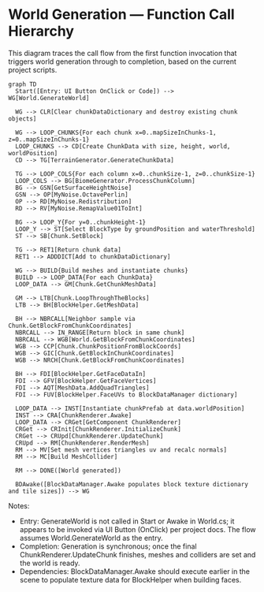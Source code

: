 # World Generation — Function Call Hierarchy

This diagram traces the call flow from the first function invocation that triggers world generation through to completion, based on the current project scripts.

```mermaid
graph TD
  Start([Entry: UI Button OnClick or Code]) --> WG[World.GenerateWorld]

  WG --> CLR[Clear chunkDataDictionary and destroy existing chunk objects]

  WG --> LOOP_CHUNKS{For each chunk x=0..mapSizeInChunks-1, z=0..mapSizeInChunks-1}
  LOOP_CHUNKS --> CD[Create ChunkData with size, height, world, worldPosition]
  CD --> TG[TerrainGenerator.GenerateChunkData]

  TG --> LOOP_COLS{For each column x=0..chunkSize-1, z=0..chunkSize-1}
  LOOP_COLS --> BG[BiomeGenerator.ProcessChunkColumn]
  BG --> GSN[GetSurfaceHeightNoise]
  GSN --> OP[MyNoise.OctavePerlin]
  OP --> RD[MyNoise.Redistribution]
  RD --> RV[MyNoise.RemapValue01ToInt]

  BG --> LOOP_Y{For y=0..chunkHeight-1}
  LOOP_Y --> ST[Select BlockType by groundPosition and waterThreshold]
  ST --> SB[Chunk.SetBlock]

  TG --> RET1[Return chunk data]
  RET1 --> ADDDICT[Add to chunkDataDictionary]

  WG --> BUILD{Build meshes and instantiate chunks}
  BUILD --> LOOP_DATA{For each ChunkData}
  LOOP_DATA --> GM[Chunk.GetChunkMeshData]

  GM --> LTB[Chunk.LoopThroughTheBlocks]
  LTB --> BH[BlockHelper.GetMeshData]

  BH --> NBRCALL[Neighbor sample via Chunk.GetBlockFromChunkCoordinates]
  NBRCALL --> IN_RANGE[Return block in same chunk]
  NBRCALL --> WGB[World.GetBlockFromChunkCoordinates]
  WGB --> CCP[Chunk.ChunkPositionFromBlockCoords]
  WGB --> GIC[Chunk.GetBlockInChunkCoordinates]
  WGB --> NRCH[Chunk.GetBlockFromChunkCoordinates]

  BH --> FDI[BlockHelper.GetFaceDataIn]
  FDI --> GFV[BlockHelper.GetFaceVertices]
  FDI --> AQT[MeshData.AddQuadTriangles]
  FDI --> FUV[BlockHelper.FaceUVs to BlockDataManager dictionary]

  LOOP_DATA --> INST[Instantiate chunkPrefab at data.worldPosition]
  INST --> CRA[ChunkRenderer.Awake]
  LOOP_DATA --> CRGet[GetComponent ChunkRenderer]
  CRGet --> CRInit[ChunkRenderer.InitializeChunk]
  CRGet --> CRUpd[ChunkRenderer.UpdateChunk]
  CRUpd --> RM[ChunkRenderer.RenderMesh]
  RM --> MV[Set mesh vertices triangles uv and recalc normals]
  RM --> MC[Build MeshCollider]

  RM --> DONE([World generated])

  BDAwake([BlockDataManager.Awake populates block texture dictionary and tile sizes]) --> WG
```

Notes:
- Entry: GenerateWorld is not called in Start or Awake in World.cs; it appears to be invoked via UI Button (OnClick) per project docs. The flow assumes World.GenerateWorld as the entry.
- Completion: Generation is synchronous; once the final ChunkRenderer.UpdateChunk finishes, meshes and colliders are set and the world is ready.
- Dependencies: BlockDataManager.Awake should execute earlier in the scene to populate texture data for BlockHelper when building faces.
